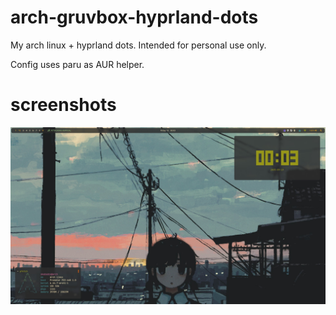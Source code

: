 # arch-gruvbox-hyprland-dots
My arch linux + hyprland dots.
Intended for personal use only.

Config uses paru as AUR helper.

# screenshots
![desktop-screenshot](./desktop.jpg) 
